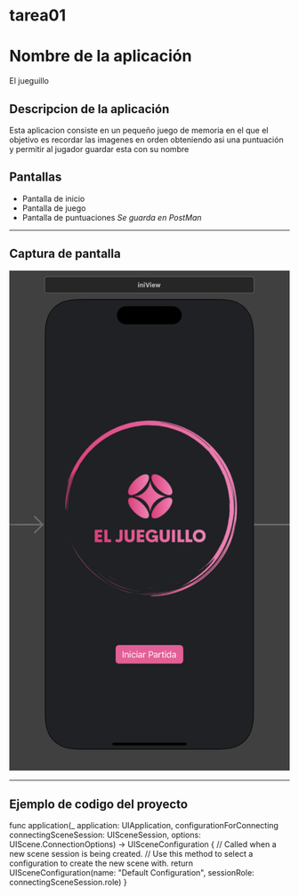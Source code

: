 # tarea01
# Nombre de la aplicación 
El jueguillo
## Descripcion de la aplicación
Esta aplicacion consiste en un pequeño juego de memoria en el que el objetivo es recordar las imagenes en orden obteniendo asi una puntuación y permitir al jugador guardar esta con su nombre
## Pantallas
- Pantalla de inicio
- Pantalla de juego
- Pantalla de puntuaciones *Se guarda en PostMan*
___
## Captura de pantalla 
![Captura de Pantalla 1](MainScreen.png)
___
## Ejemplo de codigo del proyecto

func application(_ application: UIApplication, configurationForConnecting connectingSceneSession: UISceneSession, options: UIScene.ConnectionOptions) -> UISceneConfiguration {
    // Called when a new scene session is being created.
    // Use this method to select a configuration to create the new scene with.
    return UISceneConfiguration(name: "Default Configuration", sessionRole: connectingSceneSession.role)
}

